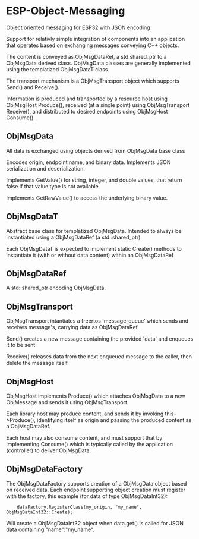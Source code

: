 # ESP-Object-Messaging
Object oriented messaging for ESP32 with JSON encoding

Support for relativly simple integration of components into an application 
that operates based on exchanging messages conveying C++ objects.

The content is conveyed as ObjMsgDataRef, a std:shared_ptr to a ObjMsgData
derived class. ObjMsgData classes are generally implemented using the
templatized ObjMsgDataT class.

The transport mechanism is a ObjMsgTransport object which supports Send() and Receive().

Information is produced and transported by a resource host using 
ObjMsgHost Produce(), received (at a single point) using 
ObjMsgTransport Receive(), and distributed to desired endpoints using ObjMsgHost Consume().

## ObjMsgData
All data is exchanged using objects derived from ObjMsgData base class

Encodes origin, endpoint name, and binary data. Implements JSON serialization
and deserialization.

Implements GetValue() for string, integer, and double values, that return
false if that value type is not available.

Implements GetRawValue() to access the underlying binary value.

## ObjMsgDataT
Abstract base class for templatized ObjMsgData. Intended to always be
instantiated using a ObjMsgDataRef (a std::shared_ptr)

Each ObjMsgDataT is expected to implement static Create() methods to instantiate
it (with or without data content) within an ObjMsgDataRef

## ObjMsgDataRef
A std::shared_ptr encoding ObjMsgData.

## ObjMsgTransport
ObjMsgTransport intantiates a freertos 'message_queue' which sends and receives
message's, carrying data as ObjMsgDataRef.

Send() creates a new message containing the provided 'data' and enqueues it to be sent

Receive() releases data from the next enqueued message to the caller,
then delete the message itself

## ObjMsgHost
ObjMsgHost implements Produce() which attaches ObjMsgData to a new ObjMessage and
sends it using ObjMsgTransport.

Each library host may produce content, and sends it by invoking 
this->Produce(), identifying itself as origin and passing the produced
content as a ObjMsgDataRef.

 Each host may also consume content, and  must support that by implementing Consume() which is typically called by the application 
 (controller) to deliver ObjMsgData.

## ObjMsgDataFactory
 The ObjMsgDataFactory supports creation of a ObjMsgData object based on received data. Each endpoint supporting
 object creation must register with the factory, this example (for data of
 type ObjMsgDataInt32):
```
    dataFactory.RegisterClass(my_origin, "my_name", ObjMsgDataInt32::Create);
```
 Will create a ObjMsgDataInt32 object when data.get() is called for
 JSON data containing "name":"my_name".
